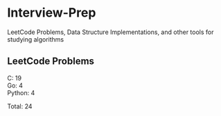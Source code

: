 # Interview-Prep
LeetCode Problems, Data Structure Implementations, and other tools for studying algorithms

## LeetCode Problems
C:      19<br/>
Go:     4<br/>
Python: 4<br/>

Total:  24
